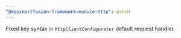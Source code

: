 ```yaml
---
"@equinor/fusion-framework-module-http": patch
---
```


Fixed key syntax in `HttpClientConfigurator` default request handler.
